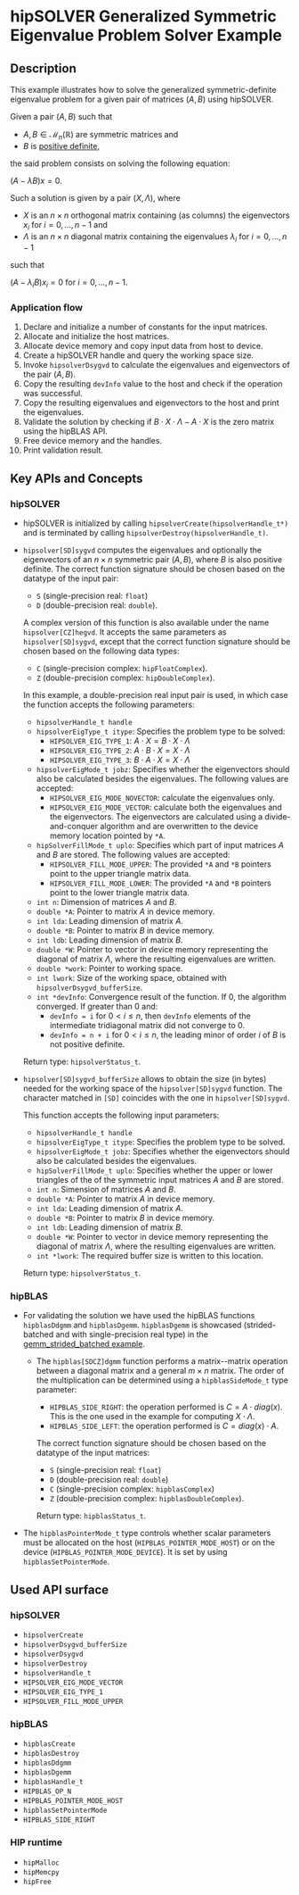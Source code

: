 # hipSOLVER Generalized Symmetric Eigenvalue Problem Solver Example

## Description
This example illustrates how to solve the generalized symmetric-definite eigenvalue problem for a given pair of matrices $(A,B)$ using hipSOLVER.

Given a pair $(A,B)$ such that
- $A,B \in \mathcal{M}_n(\mathbb{R})$ are symmetric matrices and
- $B$ is [positive definite](https://en.wikipedia.org/wiki/Definite_matrix),

the said problem consists on solving the following equation:

$(A - \lambda B)x = 0$.

Such a solution is given by a pair $(X, \Lambda)$, where
- $X$ is an $n \times n$ orthogonal matrix containing (as columns) the eigenvectors $x_i$ for $i = 0, \dots, n-1$ and
- $\Lambda$ is an $n \times n$ diagonal matrix containing the eigenvalues $\lambda_i$ for $i = 0, \dots, n-1$

such that

$(A - \lambda_i B)x_i = 0$  for $i = 0, \dots, n-1$.

### Application flow
1. Declare and initialize a number of constants for the input matrices.
2. Allocate and initialize the host matrices.
3. Allocate device memory and copy input data from host to device.
4. Create a hipSOLVER handle and query the working space size.
5. Invoke `hipsolverDsygvd` to calculate the eigenvalues and eigenvectors of the pair $(A,B)$.
6. Copy the resulting `devInfo` value to the host and check if the operation was successful.
7. Copy the resulting eigenvalues and eigenvectors to the host and print the eigenvalues.
8. Validate the solution by checking if $B \cdot X \cdot \Lambda - A \cdot X$ is the zero matrix using the hipBLAS API.
9. Free device memory and the handles.
10. Print validation result.


## Key APIs and Concepts
### hipSOLVER
- hipSOLVER is initialized by calling `hipsolverCreate(hipsolverHandle_t*)` and is terminated by calling `hipsolverDestroy(hipsolverHandle_t)`.
- `hipsolver[SD]sygvd` computes the eigenvalues and optionally the eigenvectors of an $n \times n$ symmetric pair $(A, B)$, where $B$ is also positive definite. The correct function signature should be chosen based on the datatype of the input pair:
    - `S` (single-precision real: `float`)
    - `D` (double-precision real: `double`).

    A complex version of this function is also available under the name `hipsolver[CZ]hegvd`. It accepts the same parameters as `hipsolver[SD]sygvd`, except that the correct function signature should be chosen based on the following data types:
    - `C` (single-precision complex: `hipFloatComplex`).
    - `Z` (double-precision complex: `hipDoubleComplex`).

    In this example, a double-precision real input pair is used, in which case the function accepts the following parameters:
    - `hipsolverHandle_t handle`
    - `hipsolverEigType_t itype`: Specifies the problem type to be solved:
        - `HIPSOLVER_EIG_TYPE_1`: $A \cdot X = B \cdot X \cdot \Lambda$
        - `HIPSOLVER_EIG_TYPE_2`: $A \cdot B \cdot X = X \cdot \Lambda$
        - `HIPSOLVER_EIG_TYPE_3`: $B \cdot A \cdot X = X \cdot \Lambda$
    - `hipsolverEigMode_t jobz`: Specifies whether the eigenvectors should also be calculated besides the eigenvalues. The following values are accepted:
        - `HIPSOLVER_EIG_MODE_NOVECTOR`: calculate the eigenvalues only.
        - `HIPSOLVER_EIG_MODE_VECTOR`: calculate both the eigenvalues and the eigenvectors. The eigenvectors are calculated using a divide-and-conquer algorithm and are overwritten to the device memory location pointed by `*A`.
    - `hipSolverFillMode_t uplo`: Specifies which part of input matrices $A$ and $B$ are stored. The following values are accepted:
        - `HIPSOLVER_FILL_MODE_UPPER`: The provided `*A` and `*B` pointers point to the upper triangle matrix data.
        - `HIPSOLVER_FILL_MODE_LOWER`: The provided `*A` and `*B` pointers point to the lower triangle matrix data.
    - `int n`: Dimension of matrices $A$ and $B$.
    - `double *A`: Pointer to matrix $A$ in device memory.
    - `int lda`: Leading dimension of matrix $A$.
    - `double *B`: Pointer to matrix $B$ in device memory.
    - `int ldb`: Leading dimension of matrix $B$.
    - `double *W`: Pointer to vector in device memory representing the diagonal of matrix $\Lambda$, where the resulting eigenvalues are written.
    - `double *work`: Pointer to working space.
    - `int lwork`: Size of the working space, obtained with `hipsolverDsygvd_bufferSize`.
    - `int *devInfo`: Convergence result of the function. If 0, the algorithm converged. If greater than 0 and:
        - `devInfo = i` for $0 < i \leq n$, then `devInfo` elements of the intermediate tridiagonal matrix did not converge to 0.
        - `devInfo = n + i` for $0 < i \leq n$, the leading minor of order $i$ of $B$ is not positive definite.

    Return type: `hipsolverStatus_t`.
- `hipsolver[SD]sygvd_bufferSize` allows to obtain the size (in bytes) needed for the working space of the `hipsolver[SD]sygvd` function. The character matched in `[SD]` coincides with the one in `hipsolver[SD]sygvd`.

    This function accepts the following input parameters:
    - `hipsolverHandle_t handle`
    - `hipsolverEigType_t itype`: Specifies the problem type to be solved.
    - `hipsolverEigMode_t jobz`: Specifies whether the eigenvectors should also be calculated besides the eigenvalues.
    - `hipSolverFillMode_t uplo`: Specifies whether the upper or lower triangles of the of the symmetric input matrices $A$ and $B$ are stored.
    - `int n`: Simension of matrices $A$ and $B$.
    - `double *A`: Pointer to matrix $A$ in device memory.
    - `int lda`: Leading dimension of matrix $A$.
    - `double *B`: Pointer to matrix $B$ in device memory.
    - `int ldb`: Leading dimension of matrix $B$.
    - `double *W`: Pointer to vector in device memory representing the diagonal of matrix $\Lambda$, where the resulting eigenvalues are written.
    - `int *lwork`: The required buffer size is written to this location.

    Return type: `hipsolverStatus_t`.

### hipBLAS
- For validating the solution we have used the hipBLAS functions `hipblasDdgmm` and `hipblasDgemm`. `hipblasDgemm` is showcased (strided-batched and with single-precision real type) in the [gemm_strided_batched example](/Libraries/hipBLAS/gemm_strided_batched/).
    - The `hipblas[SDCZ]dgmm` function performs a matrix--matrix operation between a diagonal matrix and a general $m \times n$ matrix. The order of the multiplication can be determined using a `hipblasSideMode_t` type parameter:
        - `HIPBLAS_SIDE_RIGHT`: the operation performed is $C = A \cdot diag(x)$. This is the one used in the example for computing $X \cdot \Lambda$.
        - `HIPBLAS_SIDE_LEFT`: the operation performed is $C = diag(x) \cdot A$.

        The correct function signature should be chosen based on the datatype of the input matrices:
        - `S` (single-precision real: `float`)
        - `D` (double-precision real: `double`)
        - `C` (single-precision complex: `hipblasComplex`)
        - `Z` (double-precision complex: `hipblasDoubleComplex`).

        Return type: `hipblasStatus_t`.
- The `hipblasPointerMode_t` type controls whether scalar parameters must be allocated on the host (`HIPBLAS_POINTER_MODE_HOST`) or on the device (`HIPBLAS_POINTER_MODE_DEVICE`). It is set by using `hipblasSetPointerMode`.

## Used API surface
### hipSOLVER
- `hipsolverCreate`
- `hipsolverDsygvd_bufferSize`
- `hipsolverDsygvd`
- `hipsolverDestroy`
- `hipsolverHandle_t`
- `HIPSOLVER_EIG_MODE_VECTOR`
- `HIPSOLVER_EIG_TYPE_1`
- `HIPSOLVER_FILL_MODE_UPPER`

### hipBLAS
- `hipblasCreate`
- `hipblasDestroy`
- `hipblasDdgmm`
- `hipblasDgemm`
- `hipblasHandle_t`
- `HIPBLAS_OP_N`
- `HIPBLAS_POINTER_MODE_HOST`
- `hipblasSetPointerMode`
- `HIPBLAS_SIDE_RIGHT`

### HIP runtime
- `hipMalloc`
- `hipMemcpy`
- `hipFree`
